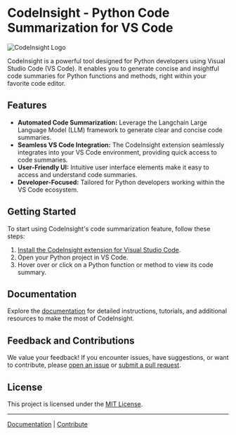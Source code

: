 # CodeInsight - Python Code Summarization for VS Code

![CodeInsight Logo](link-to-logo.png)

CodeInsight is a powerful tool designed for Python developers using Visual Studio Code (VS Code). It enables you to generate concise and insightful code summaries for Python functions and methods, right within your favorite code editor.

## Features

- **Automated Code Summarization:** Leverage the Langchain Large Language Model (LLM) framework to generate clear and concise code summaries.
- **Seamless VS Code Integration:** The CodeInsight extension seamlessly integrates into your VS Code environment, providing quick access to code summaries.
- **User-Friendly UI:** Intuitive user interface elements make it easy to access and understand code summaries.
- **Developer-Focused:** Tailored for Python developers working within the VS Code ecosystem.

## Getting Started

To start using CodeInsight's code summarization feature, follow these steps:

1. [Install the CodeInsight extension for Visual Studio Code](installation-instructions.md).
2. Open your Python project in VS Code.
3. Hover over or click on a Python function or method to view its code summary.

## Documentation

Explore the [documentation](link-to-docs) for detailed instructions, tutorials, and additional resources to make the most of CodeInsight.

## Feedback and Contributions

We value your feedback! If you encounter issues, have suggestions, or want to contribute, please [open an issue](link-to-issues) or [submit a pull request](link-to-pull-requests).

## License

This project is licensed under the [MIT License](LICENSE).

---

[Documentation](link-to-docs) | [Contribute](link-to-contributing-guidelines)

